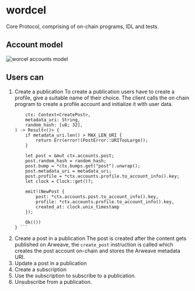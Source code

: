 # wordcel

Core Protocol, comprising of on-chain programs, IDL and tests.
## Account model 
 ![worcel accounts model](https://github.com/harsh4786/wordcel/blob/master/wordcel_accounts.png)
  

## Users can

1. Create a publication
    To create a publication users have to create a profile, give a suitable name of their choice. The client calls the 
    on chain program to create a profile account and initialize it with user data.
    ```pub fn create_post(
        ctx: Context<CreatePost>,
        metadata_uri: String,
        random_hash: [u8; 32],
    ) -> Result<()> {
        if metadata_uri.len() > MAX_LEN_URI {
            return Err(error!(PostError::URITooLarge));
        }

        let post = &mut ctx.accounts.post;
        post.random_hash = random_hash;
        post.bump = *ctx.bumps.get("post").unwrap();
        post.metadata_uri = metadata_uri;
        post.profile = *ctx.accounts.profile.to_account_info().key;
        let clock = Clock::get()?;

        emit!(NewPost {
            post: *ctx.accounts.post.to_account_info().key,
            profile: *ctx.accounts.profile.to_account_info().key,
            created_at: clock.unix_timestamp
        });

        Ok(())
    } ```
2. Create a post in a publication
   The post is created after the content gets published on Arweave, the ```create_post``` instruction is called which 
   creates the post account on-chain and stores the Arweave metadata URI.
   ``` ```
3. Update a post in a publication
4. Create a subscription
5. Use the subscription to subscribe to a publication.
6. Unsubscribe from a publication.
